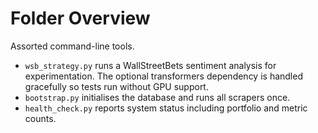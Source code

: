 # Folder Overview

Assorted command-line tools.
- `wsb_strategy.py` runs a WallStreetBets sentiment analysis for experimentation. The optional transformers dependency is handled gracefully so tests run without GPU support.
- `bootstrap.py` initialises the database and runs all scrapers once.
- `health_check.py` reports system status including portfolio and metric counts.
